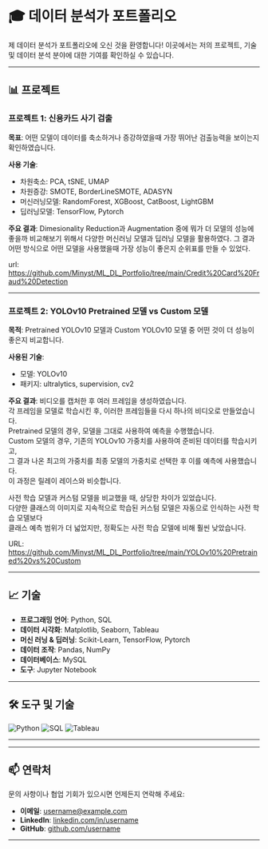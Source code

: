 # 🎓 데이터 분석가 포트폴리오

제 데이터 분석가 포트폴리오에 오신 것을 환영합니다! 이곳에서는 저의 프로젝트, 기술 및 데이터 분석 분야에 대한 기여를 확인하실 수 있습니다.

---

## 📊 프로젝트

### 프로젝트 1: 신용카드 사기 검출
**목표**: 어떤 모델이 데이터를 축소하거나 증강하였을때 가장 뛰어난 검출능력을 보이는지 확인하였습니다.

**사용 기술**:
- 차원축소: PCA, tSNE, UMAP
- 차원증강: SMOTE, BorderLineSMOTE, ADASYN
- 머신러닝모델: RandomForest, XGBoost, CatBoost, LightGBM
- 딥러닝모델: TensorFlow, Pytorch 

**주요 결과**:
Dimesionality Reduction과 Augmentation 중에 뭐가 더 모델의 성능에 좋을까 비교해보기 위해서 
다양한 머신러닝 모델과 딥러닝 모델을 활용하였다. 
그 결과 어떤 방식으로 어떤 모델을 사용했을때 가장 성능이 좋은지 순위표를 만들 수 있었다.

url: https://github.com/Minyst/ML_DL_Portfolio/tree/main/Credit%20Card%20Fraud%20Detection



---

### 프로젝트 2: YOLOv10 Pretrained 모델 vs Custom 모델

**목적**: Pretrained YOLOv10 모델과 Custom YOLOv10 모델 중 어떤 것이 더 성능이 좋은지 비교합니다.

**사용된 기술**:

- 모델: YOLOv10
- 패키지: ultralytics, supervision, cv2

**주요 결과**:
비디오를 캡처한 후 여러 프레임을 생성하였습니다. <br/>
각 프레임을 모델로 학습시킨 후, 이러한 프레임들을 다시 하나의 비디오로 만들었습니다. <br/>
Pretrained 모델의 경우, 모델을 그대로 사용하여 예측을 수행했습니다. <br/>
Custom 모델의 경우, 기존의 YOLOv10 가중치를 사용하여 준비된 데이터를 학습시키고, <br/>
그 결과 나온 최고의 가중치를 최종 모델의 가중치로 선택한 후 이를 예측에 사용했습니다. <br/>
이 과정은 릴레이 레이스와 비슷합니다.

사전 학습 모델과 커스텀 모델을 비교했을 때, 상당한 차이가 있었습니다. <br/>
다양한 클래스의 이미지로 지속적으로 학습된 커스텀 모델은 자동으로 인식하는 사전 학습 모델보다 <br/>
클래스 예측 범위가 더 넓었지만, 정확도는 사전 학습 모델에 비해 훨씬 낮았습니다.

URL: https://github.com/Minyst/ML_DL_Portfolio/tree/main/YOLOv10%20Pretrained%20vs%20Custom

---

## 📈 기술

- **프로그래밍 언어**: Python, SQL
- **데이터 시각화**: Matplotlib, Seaborn, Tableau
- **머신 러닝 & 딥러닝**: Scikit-Learn, TensorFlow, Pytorch
- **데이터 조작**: Pandas, NumPy
- **데이터베이스**: MySQL
- **도구**: Jupyter Notebook

---

## 🛠️ 도구 및 기술

![Python](https://img.shields.io/badge/Python-3776AB?style=for-the-badge&logo=python&logoColor=white)
![SQL](https://img.shields.io/badge/SQL-4479A1?style=for-the-badge&logo=postgresql&logoColor=white)
![Tableau](https://img.shields.io/badge/Tableau-E97627?style=for-the-badge&logo=tableau&logoColor=white)

---



---

## 📫 연락처

문의 사항이나 협업 기회가 있으시면 언제든지 연락해 주세요:

- **이메일**: [username@example.com](mailto:username@example.com)
- **LinkedIn**: [linkedin.com/in/username](https://www.linkedin.com/in/username)
- **GitHub**: [github.com/username](https://github.com/username)

---


